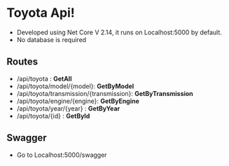 # Toyota Api!

 - Developed using Net Core V 2.14, it runs on Localhost:5000 by default.
 - No database is required



## Routes

- /api/toyota : **GetAll**
- /api/toyota/model/{model}: **GetByModel**
- /api/toyota/transmission/{transmission}: **GetByTransmission**
- /api/toyota/engine/{engine}: **GetByEngine**
- /api/toyota/year/{year} : **GetByYear**
- /api/toyota/{id} : **GetById**


## Swagger
- Go to Localhost:5000/swagger
